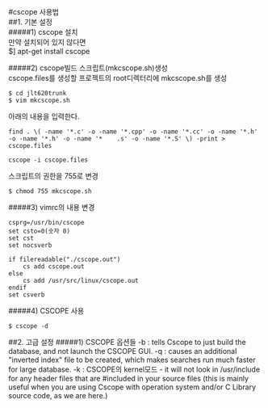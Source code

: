 #cscope 사용법  
##1. 기본 설정  
#####1) cscope 설치  
만약 설치되어 있지 않다면  
$] apt-get install cscope  

#####2) cscope빌드 스크립트(mkcscope.sh)생성  
cscope.files를 생성할 프로젝트의 root디렉터리에 mkcscope.sh를 생성  
```{.bash}
$ cd jlt620trunk  
$ vim mkcscope.sh  
```

아래의 내용을 입력한다.  
```{.bash}
find . \( -name '*.c' -o -name '*.cpp' -o -name '*.cc' -o -name '*.h' -o -name '*.h' -o -name '*    .s' -o -name '*.S' \) -print > cscope.files

cscope -i cscope.files  
```

스크립트의 권한을 755로 변경  
```{.bash}
$ chmod 755 mkcscope.sh  
```

#####3) vimrc의 내용 변경  
```{bash}
csprg=/usr/bin/cscope
set csto=0(숫자 0)
set cst
set nocsverb

if filereadable("./cscope.out")
	cs add cscope.out
else
	cs add /usr/src/linux/cscope.out
endif
set csverb
```

#####4) CSCOPE 사용
```{.bash}
$ cscope -d
```

##2. 고급 설정
#####1) CSCOPE 옵션들
-b : tells Cscope to just build the database, and not launch the CSCOPE GUI.
-q : causes an additional "inverted index" file to be created, which makes searches run much faster for large database.
-k : CSCOPE의 kernel모드 - it will not look in /usr/include for any header files that are #included in your source files (this is mainly useful when you are using Cscope with operation system and/or C Library source code, as we are here.)

